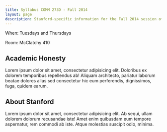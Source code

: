```yaml
---
title: Syllabus COMM 273D - Fall 2014
layout: page
description: Stanford-specific information for the Fall 2014 session of Public Affairs Data Journalism COMM 273D, taught by Dan Nguyen
---
```


When: Tuesdays and Thursdays

Room: McClatchy 410


## Academic Honesty

Lorem ipsum dolor sit amet, consectetur adipisicing elit. Doloribus ex dolorem temporibus repellendus ab! Aliquam architecto, pariatur laborum beatae dolores alias sed consectetur hic eum perferendis, dignissimos, fuga, quidem earum.


## About Stanford

Lorem ipsum dolor sit amet, consectetur adipisicing elit. Ab sequi, ullam dolorem dolorum recusandae iste! Amet enim quibusdam eum tempore aspernatur, rem commodi ab iste. Atque molestias suscipit odio, minima.




